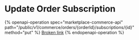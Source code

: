# Update Order Subscription

{% openapi-operation spec="marketplace-commerce-api" path="/public/v1/commerce/orders/{orderId}/subscriptions/{id}" method="put" %}
[Broken link](broken-reference)
{% endopenapi-operation %}

